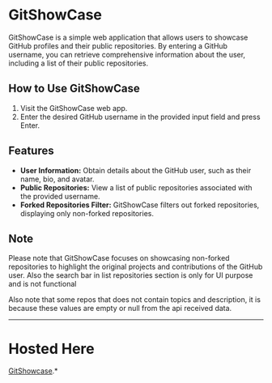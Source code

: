 # GitShowCase

GitShowCase is a simple web application that allows users to showcase GitHub profiles and their public repositories. By entering a GitHub username, you can retrieve comprehensive information about the user, including a list of their public repositories.

## How to Use GitShowCase

1. Visit the GitShowCase web app.
2. Enter the desired GitHub username in the provided input field and press Enter.

## Features

- **User Information:** Obtain details about the GitHub user, such as their name, bio, and avatar.
- **Public Repositories:** View a list of public repositories associated with the provided username.
- **Forked Repositories Filter:** GitShowCase filters out forked repositories, displaying only non-forked repositories.

## Note

Please note that GitShowCase focuses on showcasing non-forked repositories to highlight the original projects and contributions of the GitHub user. Also the search bar in list repositories section is only for UI purpose and is not functional

Also note that some repos that does not contain topics and description, it is because these values are empty or null from the api received data.

---

# Hosted Here
 [GitShowcase](https://alfiyasiddique.github.io/GitShowCase/).*
